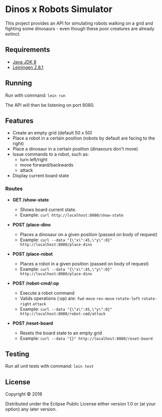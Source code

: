 # Dinos x Robots Simulator

This project provides an API for simulating robots walking on a grid and fighting some dinosaurs - even though these poor creatures are already extinct. 

## Requirements

* [Java JDK 8](http://openjdk.java.net/install)
* [Leiningen 2.8.1](https://leiningen.org)

## Running

Run with command: `lein run`

The API will then be listening on port 8080.

## Features

* Create an empty grid (default 50 x 50)
* Place a robot in a certain position (robots by default are facing to the right)
* Place a dinosaur in a certain position (dinasours don't move)
* Issue commands to a robot, such as:
	- turn left/right
	- move forward/backwards
	- attack
* Display current board state

### Routes

* **GET /show-state**
	- Shows board current state.
	- Example: `curl http://localhost:8080/show-state`

* **POST /place-dino**
	- Places a dinosaur on a given position (passed on body of request)
	- Example: `curl --data "{\"x\":45,\"y\":0}" http://localhost:8080/place-dino`

* **POST /place-robot**
	- Places a robot in a given position (passed on body of request)
	- Example: `curl --data "{\"x\":45,\"y\":0}" http://localhost:8080/place-dino`

* **POST /robot-cmd/:op**
	- Execute a robot command
	- Valids operations (:op) are: `fwd-move` `rev-move` `rotate-left` `rotate-right` `attack`
	- Example: `curl --data "{\"x\":45,\"y\":0}" http://localhost:8080/robot-cmd/attack`

* **POST /reset-board**
	- Resets the board state to an empty grid
	- Example: `curl --data "{}" http://localhost:8080/reset-board`

## Testing

Run all unit tests with command: `lein test`

## License

Copyright © 2018

Distributed under the Eclipse Public License either version 1.0 or (at
your option) any later version.
